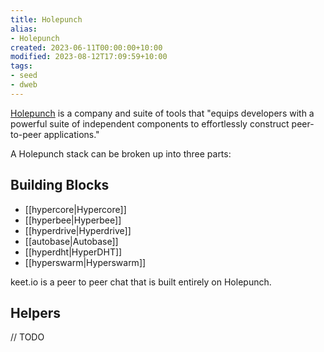 ```yaml
---
title: Holepunch
alias:
- Holepunch
created: 2023-06-11T00:00:00+10:00
modified: 2023-08-12T17:09:59+10:00
tags:
- seed
- dweb
---
```


[Holepunch](https://github.com/holepunchto) is a company and suite of tools that "equips developers with a powerful suite of independent components to effortlessly construct peer-to-peer applications."

A Holepunch stack can be broken up into three parts:

## Building Blocks

- [[hypercore|Hypercore]]
- [[hyperbee|Hyperbee]]
- [[hyperdrive|Hyperdrive]]
- [[autobase|Autobase]]
- [[hyperdht|HyperDHT]]
- [[hyperswarm|Hyperswarm]]

keet.io is a peer to peer chat that is built entirely on Holepunch.

## Helpers

// TODO